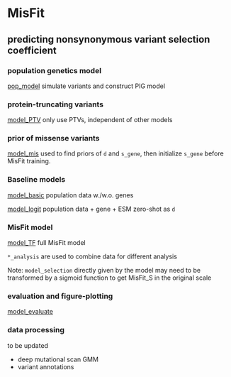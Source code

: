# MisFit
## predicting nonsynonymous variant selection coefficient 

### population genetics model
[pop_model](pop_model_2)
simulate variants and construct PIG model

### protein-truncating variants
[model_PTV](model/model_PTV) only use PTVs, independent of other models

### prior of missense variants
[model_mis](model/model_mis)
used to find priors of `d` and `s_gene`, then initialize `s_gene` before MisFit training. 

### Baseline models
[model_basic](model/model_basic) population data w./w.o. genes

[model_logit](model/model_logit) population data + gene + ESM zero-shot as `d`

### MisFit model
[model_TF](model/model_TF) full MisFit model

`*_analysis` are used to combine data for different analysis

Note: `model_selection` directly given by the model may need to be transformed by a sigmoid function to get MisFit_S in the original scale

### evaluation and figure-plotting
[model_evaluate](model_evaluate)

### data processing
to be updated
- deep mutational scan GMM
- variant annotations





